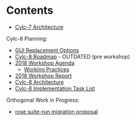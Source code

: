 # Contents

- [Cylc-7 Architecture](cylc-7-architecture)

Cylc-8 Planning:
- [GUI Replacement Options](gui-replacement-options)
- [Cylc-8 Roadmap](cylc-8-roadmap) - OUTDATED (pre workshop)
- [2018 Workshop Agenda](dec-workshop-agenda)
  - [Working Practices](practices-prompts)
- [2018 Workshop Report](dec-workshop-report)
- [Cylc-8 Architecture](cylc-8-architecture)
- [Cylc-8 Implementation Task List](cylc-8-tasks)

Orthogonal Work in Progress:
- [rose suite-run migration proposal](proposal-rose-suite-run.md)
